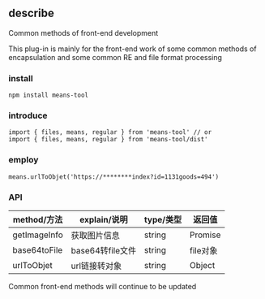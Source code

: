 
## describe

Common methods of front-end development

This plug-in is mainly for the front-end work of some common methods of encapsulation and some common RE and file format processing

### install

```
npm install means-tool
```

### introduce

```
import { files, means, regular } from 'means-tool' // or
import { files, means, regular } from 'means-tool/dist'
```

### employ

```
means.urlToObjet('https://********index?id=1131goods=494')
```

### API

| method/方法 | explain/说明 | type/类型 | 返回值 |
| --- | --- | --- | --- |
| getImageInfo | 获取图片信息 | string | Promise |
| base64toFile | base64转file文件 | string | file对象 |
| urlToObjet | url链接转对象 | string | Object  |


Common front-end methods will continue to be updated